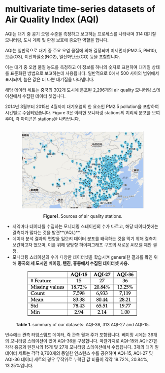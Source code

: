# multivariate time-series datasets of Air Quality Index (AQI)


AQI는 대기 중 공기 오염 수준을 측정하고 보고하는 프로세스를 나타내며 314 대기질 모니터링, 도시 계획 및 환경 보호에 중요한 역할을 합니다. 

AQI는 일반적으로 대기 중 주요 오염 물질에 의해 결정되며 미세먼지(PM2.5, PM10), 오존(O3), 이산화질소(NO2), 일산화탄소(CO) 등을 포함합니다. 

이는 대기 중 오염 물질 농도를 측정하고 이 정보를 하나의 숫자로 표현하여 대기질 상태를 표준화된 방법으로 보고하는데 사용됩니다. 일반적으로 0에서 500 사이의 범위에서 표시되며, 높은 값은 더 나쁜 대기질을 나타냅니다. 

해당 데이터 세트는 중국의 302개 도시에 분포된 2,296개의 air quality 모니터링 스테이션에서 수집된 데이터 셋입니다.

2014년 3월부터 2015년 4월까지 대기오염의 한 요소인 PM2.5 pollution을 포함하여 시간별로 수집되었습니다. Figure 3은 이러한 모니터링 stations의 지리적 분포를 보여주며, 각 아이콘은 stations을 나타냅니다.
<br><br>

<p align="center">
<img src=".\img\AQL_Sensor.png" height = "250" alt="" align=center />
<br><br>
<b>Figure1. </b>Sources of air quality stations.
</p>


- 지역마다 데이터를 수집하는 모니터링 스테이션의 수가 다르고, 해당 데이터셋에는 결측치가 많다는 것을 발견**(AQL)**.
- 데이터 분석 결과의 편향을 일으켜 데이터 분포를 왜곡하는 것을 막기 위해 결측치 보간하고자 했으며, 이를 위해 양방향 하이퍼그래프 구조의 새로운 AI모델 제안 결정.
- 모니터링 스테이션의 수가 다양한 데이터셋을 학습시켜 general한 결과를 확인 위해 **중국의 세 도시인 베이징, 텐진, 홍콩에서 수집된 데이터셋 사용.**

<p align="center">
<img src=".\img\table1.png" height = "150" alt="" align=center />
<br><br>
<b>Table 1. </b>summary of our datasets: AQI-36, 313 AQI-27 and AQI-15.
</p>

 
변수에는 관측 타임스탬프 데이터, 즉 관측 월과 주가 포함됩니다. 베이징 시에는 36개의 모니터링 스테이션이 있어 AQI-36을 구성합니다. 
마찬가지로 AQI-15와 AQI-27은 각각 홍콩과 텐진시의 15개 및 27개 모니터링 스테이션에서 수집됩니다. 
3개의 대기 질 데이터 세트는 각각 8,760개의 동일한 인스턴스 수를 공유하며 AQI-15, AQI-27 및 AQI-36 데이터 세트의 경우 무작위로 누락된 값 비율이 각각 18.72%, 20.84%, 13.25%입니다.
